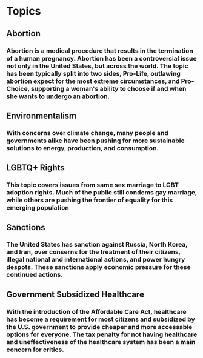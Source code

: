 
# Topics

## Abortion
### Abortion is a medical procedure that results in the termination of a human pregnancy. Abortion has been a controversial issue not only in the United States, but across the world.  The topic has been typically split into two sides, Pro-Life, outlawing abortion expect for the most extreme circumstances, and Pro-Choice, supporting a woman's ability to choose if and when she wants to undergo an abortion.

## Environmentalism
### With concerns over climate change, many people and governments alike have been pushing for more sustainable solutions to energy, production, and consumption.

## LGBTQ+ Rights
### This topic covers issues from same sex marriage to LGBT adoption rights. Much of the public still condems gay marriage, while others are pushing the frontier of equality for this emerging population

## Sanctions
### The United States has sanction against Russia, North Korea, and Iran, over conserns for the treatment of their citizens, illegal national and international actions, and power hungry despots. These sanctions apply economic pressure for these continued actions.

## Government Subsidized Healthcare
### With the introduction of the Affordable Care Act, healthcare has become a requirement for most citizens and subsidized by the U.S. government to provide cheaper and more accessable options for everyone.  The tax penalty for not having healthcare and uneffectiveness of the healthcare system has been a main concern for critics.





